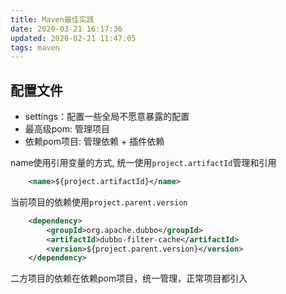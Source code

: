 ```yaml
---
title: Maven最佳实践
date: 2020-03-21 16:17:36
updated: 2020-02-21 11:47:05
tags: maven
---
```


## 配置文件

* settings：配置一些全局不愿意暴露的配置
* 最高级pom: 管理项目
* 依赖pom项目: 管理依赖 + 插件依赖

name使用引用变量的方式, 统一使用`project.artifactId`管理和引用

```xml
    <name>${project.artifactId}</name>
```

当前项目的依赖使用`project.parent.version`

```xml
    <dependency>
        <groupId>org.apache.dubbo</groupId>
        <artifactId>dubbo-filter-cache</artifactId>
        <version>${project.parent.version}</version>
    </dependency>
```

二方项目的依赖在依赖pom项目，统一管理，正常项目都引入
